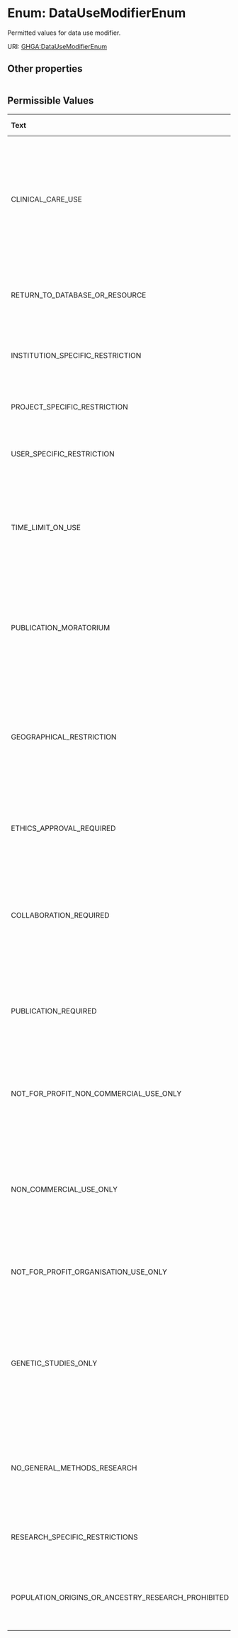 
# Enum: DataUseModifierEnum


Permitted values for data use modifier.

URI: [GHGA:DataUseModifierEnum](https://w3id.org/GHGA/DataUseModifierEnum)


## Other properties

|  |  |  |
| --- | --- | --- |

## Permissible Values

| Text | Description | Meaning | Other Information |
| :--- | :---: | :---: | ---: |
| CLINICAL_CARE_USE | This data use modifier indicates that use is allowed for clinical use and care.  Clinical Care is defined as Health care or services provided at home, in a healthcare facility or hospital. Data may be used for clinical decision making. | DUO:0000043 |  |
| RETURN_TO_DATABASE_OR_RESOURCE | This data use modifier indicates that the requestor must return derived/enriched data to the database/resource. | DUO:0000029 |  |
| INSTITUTION_SPECIFIC_RESTRICTION | This data use modifier indicates that use is limited to use within an approved institution. | DUO:0000028 |  |
| PROJECT_SPECIFIC_RESTRICTION | This data use modifier indicates that use is limited to use within an approved project. | DUO:0000027 |  |
| USER_SPECIFIC_RESTRICTION | This data use modifier indicates that use is limited to use by approved users. | DUO:0000026 |  |
| TIME_LIMIT_ON_USE | This data use modifier indicates that use is approved for a specific number of months. This should be coupled with an integer value indicating the number of months. | DUO:0000025 |  |
| PUBLICATION_MORATORIUM | This data use modifier indicates that requestor agrees not to publish results of studies until a specific date. This should be coupled with a date specified as ISO8601. | DUO:0000024 |  |
| GEOGRAPHICAL_RESTRICTION | This data use modifier indicates that use is limited to within a specific geographic region. This should be coupled with an ontology term describing the geographical location the restriction applies to. | DUO:0000022 |  |
| ETHICS_APPROVAL_REQUIRED | This data use modifier indicates that the requestor must provide documentation of local IRB/ERB approval. | DUO:0000021 |  |
| COLLABORATION_REQUIRED | This data use modifier indicates that the requestor must agree to collaboration with the primary study investigator(s). This could be coupled with a string describing the primary study investigator(s). | DUO:0000020 |  |
| PUBLICATION_REQUIRED | This data use modifier indicates that requestor agrees to make results of studies using the data available to the larger scientific community. | DUO:0000019 |  |
| NOT_FOR_PROFIT_NON_COMMERCIAL_USE_ONLY | This data use modifier indicates that use of the data is limited to not-for-profit organizations and not-for-profit use, non-commercial use. | DUO:0000018 |  |
| NON_COMMERCIAL_USE_ONLY | This data use modifier indicates that use of the data is limited to not-for-profit use. This indicates that data can be used by commercial organisations for research purposes, but not commercial purposes. | DUO:0000046 |  |
| NOT_FOR_PROFIT_ORGANISATION_USE_ONLY | This data use modifier indicates that use of the data is limited to not-for-profit organizations. | DUO:0000045 |  |
| GENETIC_STUDIES_ONLY | This data use modifier indicates that use is limited to genetic studies only (i.e., studies that include genotype research alone or both genotype and phenotype research, but not phenotype research exclusively). | DUO:0000016 |  |
| NO_GENERAL_METHODS_RESEARCH | This data use modifier indicates that use does not allow methods development research (e.g., development of software or algorithms). | DUO:0000015 |  |
| RESEARCH_SPECIFIC_RESTRICTIONS | This data use modifier indicates that use is limited to studies of a certain research type. | DUO:0000012 |  |
| POPULATION_ORIGINS_OR_ANCESTRY_RESEARCH_PROHIBITED | This data use modifier indicates use for purposes of population, origin, or ancestry research is prohibited. | DUO:00000044 |  |

